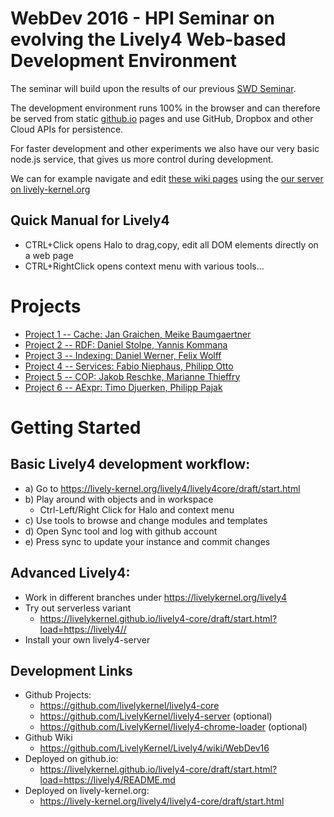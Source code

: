 # WebDev 2016 - HPI Seminar on evolving the Lively4 Web-based Development Environment

The seminar will build upon the results of our previous [SWD Seminar](SWD15). 

The development environment runs 100% in the browser and can therefore be served from static [github.io](https://livelykernel.github.io/lively4-core/draft/start.html?load=/README.md) pages and use GitHub, Dropbox and other Cloud APIs for persistence. 

For faster development and other experiments we also have our very basic node.js service, that gives us more control during development. 

We can for example navigate and edit [these wiki pages](https://github.com/LivelyKernel/Lively4/wiki/WebDev16) using the 
[our server on lively-kernel.org](https://lively-kernel.org/lively4/lively4-core/draft/start.html?load=https://lively-kernel.org/lively4/Lively4.wiki/WebDev16.md)

## Quick Manual for Lively4

- CTRL+Click opens Halo to drag,copy, edit all DOM elements directly on a web page
- CTRL+RightClick opens context menu with various tools...

# Projects

* [Project 1 -- Cache: Jan Graichen, Meike Baumgaertner](project_1/index.md)
* [Project 2 -- RDF: Daniel Stolpe, Yannis Kommana](project_2/index.md)
*	[Project 3 -- Indexing: Daniel Werner, Felix Wolff](project_3/index.md)
* [Project 4 -- Services: Fabio Niephaus, Philipp Otto](project_4/index.md)
* [Project 5 -- COP: Jakob Reschke,  Marianne Thieffry](project_5/index.md)
* [Project 6 -- AExpr: Timo Djuerken, Philipp Pajak](project_6/index.md)

# Getting Started

## Basic Lively4 development workflow:

- a) Go to https://lively-kernel.org/lively4/lively4core/draft/start.html
- b) Play around with objects and in workspace 
  - Ctrl-Left/Right Click for Halo and context menu
- c) Use tools to browse and change modules and templates
- d) Open Sync tool and log with github account 
- e) Press sync to update your instance and commit changes

## Advanced Lively4: 

- Work in different branches under https://livelykernel.org/lively4
- Try out serverless variant   
  - https://livelykernel.github.io/lively4-core/draft/start.html?load=https://lively4//
- Install your own lively4-server


## Development Links

- Github Projects: 
  - https://github.com/livelykernel/lively4-core 
  - https://github.com/LivelyKernel/lively4-server (optional) 
  - https://github.com/LivelyKernel/lively4-chrome-loader (optional)
- Github Wiki 
  - https://github.com/LivelyKernel/Lively4/wiki/WebDev16
- Deployed on github.io: 
  - https://livelykernel.github.io/lively4-core/draft/start.html?load=https://lively4/README.md
- Deployed on lively-kernel.org: 
  - https://lively-kernel.org/lively4/lively4-core/draft/start.html



